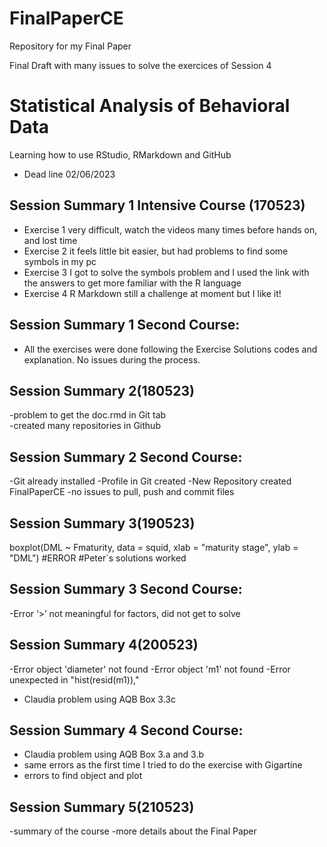 # FinalPaperCE
Repository for my Final Paper

Final Draft with many issues to solve the exercices of Session 4

# **Statistical Analysis of Behavioral Data**

Learning how to use RStudio, RMarkdown and GitHub
- Dead line 02/06/2023


## **Session Summary 1 Intensive Course (170523)**

- Exercise 1 very difficult, watch the videos many times before hands on, and lost time
- Exercise 2 it feels little bit easier, but had problems to find some symbols in my pc
- Exercise 3 I got to solve the symbols problem and I used the link with the answers to get more familiar with the R language
- Exercise 4 R Markdown still a challenge at moment but I like it!

## **Session Summary 1 Second Course:**
- All the exercises were done following the Exercise Solutions codes and explanation. No issues during the process. 



## **Session Summary 2(180523)**
-problem to get the doc.rmd in Git tab   
-created many repositories in Github  

## **Session Summary 2 Second Course:**
-Git already installed
-Profile in Git created
-New Repository created FinalPaperCE 
-no issues to pull, push and commit files



## **Session Summary 3(190523)**
boxplot(DML ~ Fmaturity, data = squid, xlab = "maturity stage", ylab = "DML")
#ERROR 
#Peter´s solutions worked

## **Session Summary 3 Second Course:**
-Error ‘>’ not meaningful for factors, did not get to solve



## **Session Summary 4(200523)**
-Error object 'diameter' not found
-Error object 'm1' not found
-Error unexpected in "hist(resid(m1)),"
- Claudia problem using AQB Box 3.3c

## **Session Summary 4 Second Course:**
 - Claudia problem using AQB Box 3.a and 3.b
- same errors as the first time I tried to do the exercise with Gigartine
- errors to find object and plot



## **Session Summary 5(210523)**
-summary of the course
-more details about the Final Paper



